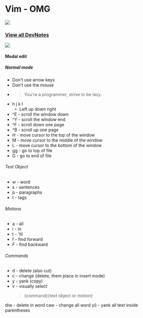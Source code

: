 # Vim - OMG

![](https://i.imgur.com/waxVImv.png)

### [View all DevNotes](../README.md)

![](https://i.imgur.com/waxVImv.png)

#### Modal edit

##### Normal mode

- Don't use arrow keys
- Don't use the mouse
- > You're a programmer, strive to be lazy.
- h j k l
  - Left up down right
- ^E - scroll the window down
- ^Y - scroll the window end
- ^F - scroll down one page
- ^B - scroll up one page
- H - move cursor to the top of the window
- M - move cursor to the middle of the window
- L - move cursor to the bottom of the window
- gg - go to top of file
- G - go to end of file

###### Text Object

- w - word
- s - sentences
- p - paragraphs
- t - tags

###### Motions

- a - all
- i - in
- t - 'til
- f - find forward
- F - find backward

###### Commands

- d - delete (also cut)
- c - change (delete, them place in insert mode)
- y - yank (copy)
- v - visually select
  > {command}{text object or motion}

diw - delete in word
caw - change all word
yi) - yank all text inside parentheses
